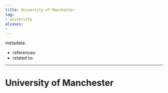 ```yaml
---
title: University of Manchester
tag:
- university
aliases:
- 
---
```


metadata:
- references:
- related to:

---

# University of Manchester